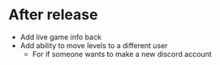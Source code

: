 # After release

- Add live game info back
- Add ability to move levels to a different user
  - For if someone wants to make a new discord account

